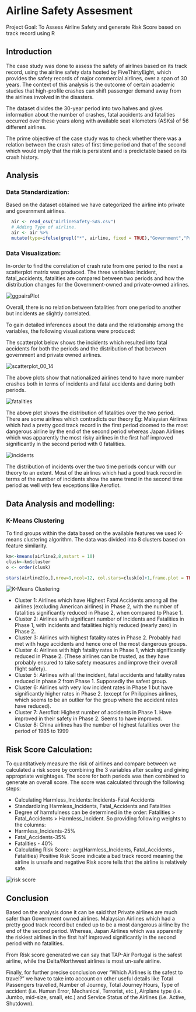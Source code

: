 # Airline Safety Assesment
Project Goal: To Assess Airline Safety and generate Risk Score based on track record using R  

## Introduction

The case study was done to assess the safety of airlines based on its track record, using the airline safety data hosted by FiveThirtyEight, which provides the safety records of major commercial airlines, over a span of 30 years. The context of this analysis is the outcome of certain academic studies that high-profile crashes can shift passenger demand away from the airlines involved in the disasters. 

The dataset divides the 30-year period into two halves and gives information about the number of crashes, fatal accidents and fatalities occurred over these years along with available seat kilometers (ASKs) of 56 different airlines. 

The prime objective of the case study was to check whether there was a relation between the crash rates of first time period and that of the second which would imply that the risk is persistent and is predictable based on its crash history.

## Analysis
### Data Standardization:
Based on the dataset obtained we have categorized the airline into private and government airlines.

```r
  air <- read_csv("AirlineSafety-SAS.csv")
  # Adding Type of airline.
  air <- air %>%
  mutate(type=ifelse(grepl("*", airline, fixed = TRUE),"Government","Private"))
```
### Data Visualization:
In-order to find the correlation of crash rate from one period to the next a scatterplot matrix was produced. The three variables: incident, fatal_accidents, fatalities are compared between two periods and how the distribution changes for the Government-owned and private-owned airlines.

![ggpairsPlot](/images/ggpairs_plot.png)

Overall, there is no relation between fatalities from one period to another but incidents ae slightly correlated.

To gain detailed inferences about the data and the relationship among the variables, the following visualizations were produced:

The scatterplot below shows the incidents which resulted into fatal accidents for both the periods and the distribution of that between government and private owned airlines.

![scatterplot_00_14](/images/incidentsVSfatal_14.png)

The above plots show that nationalized airlines tend to have more number crashes both in terms of incidents and fatal accidents and during both periods.

![fatalities](/images/fatilities_comparison.png)

The above plot shows the distribution of fatalities over the two period. There are some airlines which contradicts our theory Eg: Malaysian Airlines which had a pretty good track record in the first period doomed to the most dangerous airline by the end of the second period whereas Japan Airlines which was apparently the most risky airlines in the first half improved significantly in the second period with 0 fatalities.

![incidents](/images/airline_incident.png)

The distribution of incidents over the two time periods concur with our theory to an extent. Most of the airlines which had a good track record in terms of the number of incidents show the same trend in the second time period as well with few exceptions like Aeroflot.

## Data Analysis and modelling:
### K-Means Clustering

To find groups within the data based on the available features we used K-means clustering algorithm. The data was divided into 8 clusters based on feature similarity.
```r
km<-kmeans(airline2,8,nstart = 10)
clusk<-km$cluster
o <- order(clusk)

stars(airline2[o,],nrow=9,ncol=12, col.stars=clusk[o]+1,frame.plot = TRUE,cex = .5)
```
![K-Means Clustering](/images/k_means.png)

* Cluster 1: Airlines which have Highest Fatal Accidents among all the airlines (excluding American airlines) in Phase 2, with the number of fatalities significantly reduced in Phase 2, when compared to Phase 1.
* Cluster 2: Airlines with significant number of Incidents and Fatalities in Phase 1, with incidents and fatalities highly reduced (nearly zero) in Phase 2.
* Cluster 3: Airlines with highest fatality rates in Phase 2. Probably had met with huge accidents and hence one of the most dangerous groups.
* Cluster 4: Airlines with high fatality rates in Phase 1, which significantly reduced in Phase 2. (These airlines can be trusted, as they have probably ensured to take safety measures and improve their overall flight safety).
* Cluster 5: Airlines with all the incident, fatal accidents and fatality rates reduced in phase 2 from Phase 1. Supposedly the safest group.
* Cluster 6: Airlines with very low incident rates in Phase 1 but have significantly higher rates in Phase 2. (except for Philippines airlines, which seems to be an outlier for the group where the accident rates have reduced).
* Cluster 7: Aeroflot: Highest number of accidents in Phase 1. Have improved in their safety in Phase 2. Seems to have improved.
* Cluster 8: China airlines has the number of highest fatalities over the period of 1985 to 1999

## Risk Score Calculation:
To quantitatively measure the risk of airlines and compare between we calculated a risk score by combining the 3 variables after scaling and giving appropriate weightages. The score for both periods was then combined to generate an overall score. The score was calculated through the following steps:

* Calculating Harmless_Incidents: Incidents-Fatal Accidents
* Standardizing Harmless_Incidents, Fatal_Accidents and Fatalities
* Degree of harmfulness can be determined in the order: Fatalities > Fatal_Accidents > Harmless_Incident. So providing following weights to the columns:
* Harmless_Incidents-25%
* Fatal_Accidents-35%
* Fatalities - 40%
* Calculating Risk Score : avg(Harmless_Incidents, Fatal_Accidents , Fatalities) Positive Risk Score indicate a bad track record meaning the airline is unsafe and negative Risk score tells that the airline is relatively safe.

![risk score](/images/risk_score.png)

## Conclusion
Based on the analysis done it can be said that Private airlines are much safer than Government owned airlines. Malaysian Airlines which had a pretty good track record but ended up to be a most dangerous airline by the end of the second period. Whereas, Japan Airlines which was apparently the riskiest airlines in the first half improved significantly in the second period with no fatalities.

From Risk score generated we can say that TAP-Air Portugal is the safest airline, while the Delta/Northwest airlines is most un-safe airline.

Finally, for further precise conclusion over “Which Airlines is the safest to travel?” we have to take into account on other useful details like Total Passengers travelled, Number of Journey, Total Journey Hours, Type of accident (i.e. Human Error, Mechanical, Terrorist, etc.), Airplane type (i.e. Jumbo, mid-size, small, etc.) and Service Status of the Airlines (i.e. Active, Shutdown).
